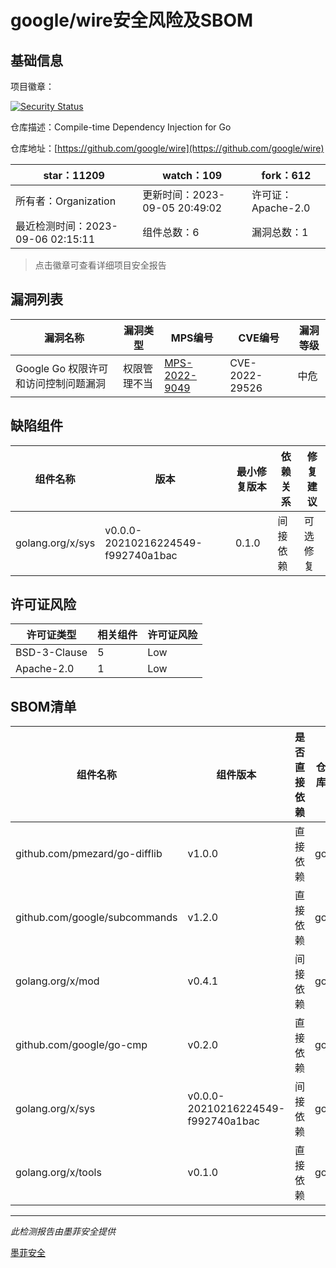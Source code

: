 # google/wire安全风险及SBOM

## 基础信息

项目徽章：

[![Security Status](https://www.murphysec.com/platform3/v31/badge/1699123925719236608.svg)](https://www.murphysec.com/console/report/1692962932844810240/1699123925719236608)

仓库描述：Compile-time Dependency Injection for Go

仓库地址：[https://github.com/google/wire](https://github.com/google/wire)

| star：11209 | watch：109 | fork：612 |
| ----------- | -------------- | ------------ |
| 所有者：Organization | 更新时间：2023-09-05 20:49:02 | 许可证：Apache-2.0 |
| 最近检测时间：2023-09-06 02:15:11 | 组件总数：6 | 漏洞总数：1 |

> 点击徽章可查看详细项目安全报告



## 漏洞列表

| 漏洞名称 | 漏洞类型 | MPS编号 | CVE编号 | 漏洞等级 |
| ------- | ------ | ------- | ------ | ----- |
|Google Go 权限许可和访问控制问题漏洞|权限管理不当|[MPS-2022-9049](https://www.oscs1024.com/hd/MPS-2022-9049)|CVE-2022-29526|中危|




## 缺陷组件

| 组件名称 | 版本 | 最小修复版本 | 依赖关系 | 修复建议 |
| -------- | ---- | ------------ | -------- | -------- |
|golang.org/x/sys|v0.0.0-20210216224549-f992740a1bac|0.1.0|间接依赖|可选修复|C:0|H:0|M:1|L:0|




## 许可证风险

| 许可证类型 | 相关组件 | 许可证风险 |
| ---------- | -------- | ---------- |
|BSD-3-Clause|5|Low|
|Apache-2.0|1|Low|




## SBOM清单

| 组件名称 | 组件版本 | 是否直接依赖 | 仓库 |
| -------- | -------- | ------------ | ---- |
|github.com/pmezard/go-difflib|v1.0.0|直接依赖|go|
|github.com/google/subcommands|v1.2.0|直接依赖|go|
|golang.org/x/mod|v0.4.1|间接依赖|go|
|github.com/google/go-cmp|v0.2.0|直接依赖|go|
|golang.org/x/sys|v0.0.0-20210216224549-f992740a1bac|间接依赖|go|
|golang.org/x/tools|v0.1.0|直接依赖|go|


------

*此检测报告由墨菲安全提供*

[墨菲安全](www.murphysec.com)